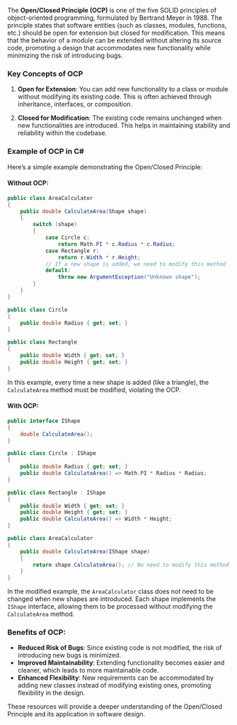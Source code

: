 The **Open/Closed Principle (OCP)** is one of the five SOLID principles of object-oriented programming, formulated by Bertrand Meyer in 1988. The principle states that software entities (such as classes, modules, functions, etc.) should be open for extension but closed for modification. This means that the behavior of a module can be extended without altering its source code, promoting a design that accommodates new functionality while minimizing the risk of introducing bugs.

### Key Concepts of OCP

1. **Open for Extension**: You can add new functionality to a class or module without modifying its existing code. This is often achieved through inheritance, interfaces, or composition.

2. **Closed for Modification**: The existing code remains unchanged when new functionalities are introduced. This helps in maintaining stability and reliability within the codebase.

### Example of OCP in C#

Here’s a simple example demonstrating the Open/Closed Principle:

#### Without OCP:

```csharp
public class AreaCalculator
{
    public double CalculateArea(Shape shape)
    {
        switch (shape)
        {
            case Circle c:
                return Math.PI * c.Radius * c.Radius;
            case Rectangle r:
                return r.Width * r.Height;
            // If a new shape is added, we need to modify this method
            default:
                throw new ArgumentException("Unknown shape");
        }
    }
}

public class Circle
{
    public double Radius { get; set; }
}

public class Rectangle
{
    public double Width { get; set; }
    public double Height { get; set; }
}
```

In this example, every time a new shape is added (like a triangle), the `CalculateArea` method must be modified, violating the OCP.

#### With OCP:

```csharp
public interface IShape
{
    double CalculateArea();
}

public class Circle : IShape
{
    public double Radius { get; set; }
    public double CalculateArea() => Math.PI * Radius * Radius;
}

public class Rectangle : IShape
{
    public double Width { get; set; }
    public double Height { get; set; }
    public double CalculateArea() => Width * Height;
}

public class AreaCalculator
{
    public double CalculateArea(IShape shape)
    {
        return shape.CalculateArea(); // No need to modify this method when adding new shapes
    }
}
```

In the modified example, the `AreaCalculator` class does not need to be changed when new shapes are introduced. Each shape implements the `IShape` interface, allowing them to be processed without modifying the `CalculateArea` method.

### Benefits of OCP:

- **Reduced Risk of Bugs**: Since existing code is not modified, the risk of introducing new bugs is minimized.
- **Improved Maintainability**: Extending functionality becomes easier and cleaner, which leads to more maintainable code.
- **Enhanced Flexibility**: New requirements can be accommodated by adding new classes instead of modifying existing ones, promoting flexibility in the design.

These resources will provide a deeper understanding of the Open/Closed Principle and its application in software design.
